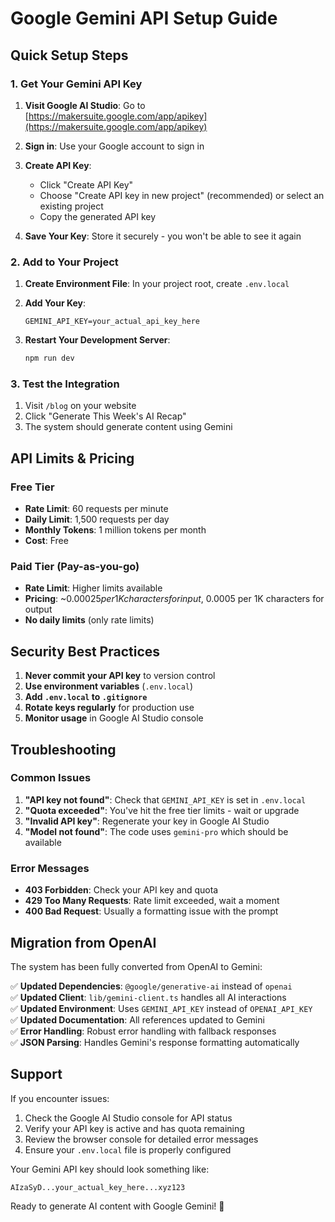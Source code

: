 # Google Gemini API Setup Guide

## Quick Setup Steps

### 1. Get Your Gemini API Key

1. **Visit Google AI Studio**: Go to [https://makersuite.google.com/app/apikey](https://makersuite.google.com/app/apikey)

2. **Sign in**: Use your Google account to sign in

3. **Create API Key**: 
   - Click "Create API Key"
   - Choose "Create API key in new project" (recommended) or select an existing project
   - Copy the generated API key

4. **Save Your Key**: Store it securely - you won't be able to see it again

### 2. Add to Your Project

1. **Create Environment File**: In your project root, create `.env.local`

2. **Add Your Key**:
   ```env
   GEMINI_API_KEY=your_actual_api_key_here
   ```

3. **Restart Your Development Server**: 
   ```bash
   npm run dev
   ```

### 3. Test the Integration

1. Visit `/blog` on your website
2. Click "Generate This Week's AI Recap"
3. The system should generate content using Gemini

## API Limits & Pricing

### Free Tier
- **Rate Limit**: 60 requests per minute
- **Daily Limit**: 1,500 requests per day
- **Monthly Tokens**: 1 million tokens per month
- **Cost**: Free

### Paid Tier (Pay-as-you-go)
- **Rate Limit**: Higher limits available
- **Pricing**: ~$0.00025 per 1K characters for input, ~$0.0005 per 1K characters for output
- **No daily limits** (only rate limits)

## Security Best Practices

1. **Never commit your API key** to version control
2. **Use environment variables** (`.env.local`) 
3. **Add `.env.local` to `.gitignore`**
4. **Rotate keys regularly** for production use
5. **Monitor usage** in Google AI Studio console

## Troubleshooting

### Common Issues

1. **"API key not found"**: Check that `GEMINI_API_KEY` is set in `.env.local`
2. **"Quota exceeded"**: You've hit the free tier limits - wait or upgrade
3. **"Invalid API key"**: Regenerate your key in Google AI Studio
4. **"Model not found"**: The code uses `gemini-pro` which should be available

### Error Messages

- **403 Forbidden**: Check your API key and quota
- **429 Too Many Requests**: Rate limit exceeded, wait a moment
- **400 Bad Request**: Usually a formatting issue with the prompt

## Migration from OpenAI

The system has been fully converted from OpenAI to Gemini:

✅ **Updated Dependencies**: `@google/generative-ai` instead of `openai`  
✅ **Updated Client**: `lib/gemini-client.ts` handles all AI interactions  
✅ **Updated Environment**: Uses `GEMINI_API_KEY` instead of `OPENAI_API_KEY`  
✅ **Updated Documentation**: All references updated to Gemini  
✅ **Error Handling**: Robust error handling with fallback responses  
✅ **JSON Parsing**: Handles Gemini's response formatting automatically  

## Support

If you encounter issues:
1. Check the Google AI Studio console for API status
2. Verify your API key is active and has quota remaining
3. Review the browser console for detailed error messages
4. Ensure your `.env.local` file is properly configured

Your Gemini API key should look something like:
```
AIzaSyD...your_actual_key_here...xyz123
```

Ready to generate AI content with Google Gemini! 🚀
